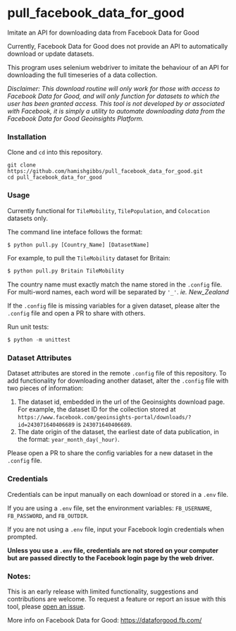 # pull_facebook_data_for_good
Imitate an API for downloading data from Facebook Data for Good

Currently, Facebook Data for Good does not provide an API to automatically download or update datasets.

This program uses selenium webdriver to imitate the behaviour of an API for downloading the full timeseries of a data collection.

*Disclaimer: This download routine will only work for those with access to Facebook Data for Good, and will only function for datasets to which the user has been granted access. This tool is not developed by or associated with Facebook, it is simply a utility to automate downloading data from the Facebook Data for Good Geoinsights Platform.*

### Installation
Clone and `cd` into this repository.
```shell
git clone https://github.com/hamishgibbs/pull_facebook_data_for_good.git
cd pull_facebook_data_for_good
```

### Usage

Currently functional for `TileMobility`, `TilePopulation`, and `Colocation` datasets only.   

The command line inteface follows the format:
```python
$ python pull.py [Country_Name] [DatasetName]
```

For example, to pull the `TileMobility` dataset for Britain:
```python
$ python pull.py Britain TileMobility
```

The country name must exactly match the name stored in the `.config` file. For multi-word names, each word will be separated by `'_'`. *ie. New_Zealand*

If the `.config` file is missing variables for a given dataset, please alter the `.config` file and open a PR to share with others.

Run unit tests:
```python
$ python -m unittest
```

### Dataset Attributes

Dataset attributes are stored in the remote `.config` file of this repository. To add functionality for downloading another dataset, alter the `.config` file with two pieces of information:
1. The dataset id, embedded in the url of the Geoinsights download page. For example, the dataset ID for the collection stored at `https://www.facebook.com/geoinsights-portal/downloads/?id=243071640406689` is `243071640406689`.
2. The date origin of the dataset, the earliest date of data publication, in the format: `year_month_day(_hour)`.

Please open a PR to share the config variables for a new dataset in the `.config` file. 

### Credentials

Credentials can be input manually on each download or stored in a `.env` file.

If you are using a `.env` file, set the environment variables: `FB_USERNAME`, `FB_PASSWORD`, and `FB_OUTDIR`. 

If you are not using a `.env` file, input your Facebook login credentials when prompted. 

**Unless you use a `.env` file, credentials are not stored on your computer but are passed directly to the Facebook login page by the web driver.**

### Notes:
This is an early release with limited functionality, suggestions and contributions are welcome. To request a feature or report an issue with this tool, please [open an issue](https://github.com/hamishgibbs/pull_facebook_data_for_good/issues/new).

More info on Facebook Data for Good: https://dataforgood.fb.com/
